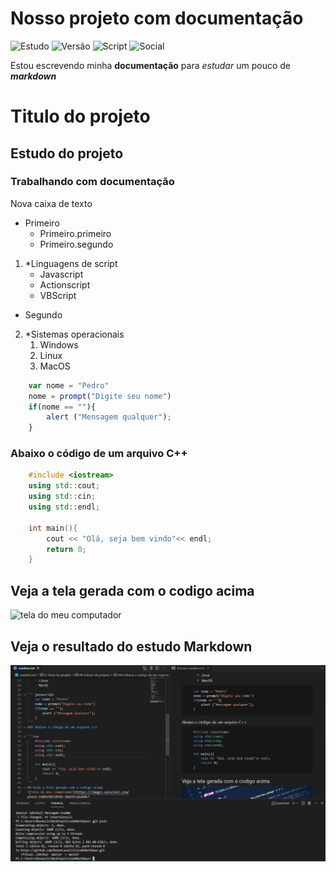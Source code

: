 # Nosso projeto com documentação

![Estudo](https://img.shields.io/badge/estudo-markdown-red)
![Versão](https://img.shields.io/badge/vers%C3%A3o-1.0.0.1-red)
![Script](https://img.shields.io/badge/script-javascript-red)
![Social](https://img.shields.io/github/watchers/RenanLazoti/estudomarkdown?label=RenanLazoti&style=social)

Estou escrevendo minha **documentação** para *estudar* um pouco de ***markdown***

# Titulo do projeto

## Estudo do projeto

### Trabalhando com **documentação**

Nova caixa de texto

* Primeiro  
    * Primeiro.primeiro
    * Primeiro.segundo

1. *Linguagens de script
    * Javascript
    * Actionscript
    * VBScript

- Segundo
2. *Sistemas operacionais
    1. Windows
    2. Linux
    3. MacOS

``` javascript
    var nome = "Pedro"
    nome = prompt("Digite seu nome")
    if(nome == ""){
        alert ("Mensagem qualquer");
    }
```
### Abaixo o código de um arquivo C++

```c++
    #include <iostream>
    using std::cout;
    using std::cin;
    using std::endl;

    int main(){
        cout << "Olá, seja bem vindo"<< endl;
        return 0;
    }
```
## Veja a tela gerada com o codigo acima
![tela do meu computador](https://images.unsplash.com/photo-1488590528505-98d2b5aba04b?ixid=MnwxMjA3fDB8MHxwaG90by1wYWdlfHx8fGVufDB8fHx8&ixlib=rb-1.2.1&auto=format&fit=crop&w=750&q=)

## Veja o resultado do estudo Markdown
![Tela do VSCODE](markdown.png)